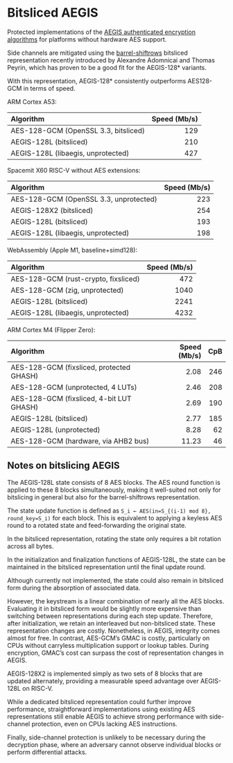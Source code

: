# Bitsliced AEGIS

Protected implementations of the [AEGIS authenticated encryption algorithms](https://cfrg.github.io/draft-irtf-cfrg-aegis-aead/draft-irtf-cfrg-aegis-aead.html) for platforms without hardware AES support.

Side channels are mitigated using the [barrel-shiftrows](https://eprint.iacr.org/2020/1123.pdf) bitsliced representation recently introduced by Alexandre Adomnicai and Thomas Peyrin, which has proven to be a good fit for the AEGIS-128* variants.

With this representation, AEGIS-128* consistently outperforms AES128-GCM in terms of speed.

ARM Cortex A53:

| Algorithm                            | Speed (Mb/s) |
| :----------------------------------- | -----------: |
| AES-128-GCM (OpenSSL 3.3, bitsliced) |          129 |
| AEGIS-128L (bitsliced)               |          210 |
| AEGIS-128L (libaegis, unprotected)   |          427 |

Spacemit X60 RISC-V without AES extensions:

| Algorithm                              | Speed (Mb/s) |
| :------------------------------------- | -----------: |
| AES-128-GCM (OpenSSL 3.3, unprotected) |          223 |
| AEGIS-128X2 (bitsliced)                |          254 |
| AEGIS-128L (bitsliced)                 |          193 |
| AEGIS-128L (libaegis, unprotected)     |          198 |

WebAssembly (Apple M1, baseline+simd128):

| Algorithm                            | Speed (Mb/s) |
| :----------------------------------- | -----------: |
| AES-128-GCM (rust-crypto, fixsliced) |          472 |
| AES-128-GCM (zig, unprotected)       |         1040 |
| AEGIS-128L (bitsliced)               |         2241 |
| AEGIS-128L (libaegis, unprotected)   |         4232 |

ARM Cortex M4 (Flipper Zero):

| Algorithm                                | Speed (Mb/s) |  CpB |
| :--------------------------------------- | -----------: | ---: |
| AES-128-GCM (fixsliced, protected GHASH) |         2.08 |  246 |
| AES-128-GCM (unprotected, 4 LUTs)        |         2.46 |  208 |
| AES-128-GCM (fixsliced, 4-bit LUT GHASH) |         2.69 |  190 |
| AEGIS-128L (bitsliced)                   |         2.77 |  185 |
| AEGIS-128L (unprotected)                 |         8.28 |   62 |
| AES-128-GCM (hardware, via AHB2 bus)     |        11.23 |   46 |

## Notes on bitslicing AEGIS

The AEGIS-128L state consists of 8 AES blocks. The AES round function is applied to these 8 blocks simultaneously, making it well-suited not only for bitslicing in general but also for the barrel-shiftrows representation.

The state update function is defined as `S_i ← AES(in=S_{(i-1) mod 8}, round_key=S_i)` for each block. This is equivalent to applying a keyless AES round to a rotated state and feed-forwarding the original state.

In the bitsliced representation, rotating the state only requires a bit rotation across all bytes.

In the initialization and finalization functions of AEGIS-128L, the state can be maintained in the bitsliced representation until the final update round.

Although currently not implemented, the state could also remain in bitsliced form during the absorption of associated data.

However, the keystream is a linear combination of nearly all the AES blocks. Evaluating it in bitsliced form would be slightly more expensive than switching between representations during each step update. Therefore, after initialization, we retain an interleaved but non-bitsliced state. These representation changes are costly. Nonetheless, in AEGIS, integrity comes almost for free. In contrast, AES-GCM’s GMAC is costly, particularly on CPUs without carryless multiplication support or lookup tables. During encryption, GMAC’s cost can surpass the cost of representation changes in AEGIS.

AEGIS-128X2 is implemented simply as two sets of 8 blocks that are updated alternately, providing a measurable speed advantage over AEGIS-128L on RISC-V.

While a dedicated bitsliced representation could further improve performance, straightforward implementations using existing AES representations still enable AEGIS to achieve strong performance with side-channel protection, even on CPUs lacking AES instructions.

Finally, side-channel protection is unlikely to be necessary during the decryption phase, where an adversary cannot observe individual blocks or perform differential attacks.